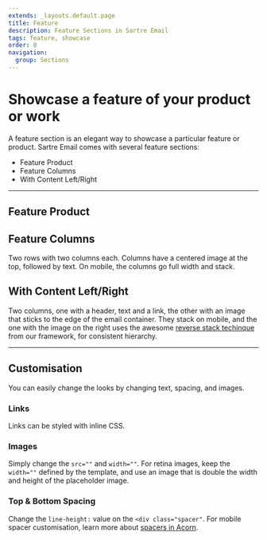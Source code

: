 ```yaml
---
extends: _layouts.default.page
title: Feature
description: Feature Sections in Sartre Email
tags: feature, showcase
order: 8
navigation:
  group: Sections
---
```


# Showcase a feature of your product or work

A feature section is an elegant way to showcase a particular feature or product. Sartre Email comes with several feature sections:

- Feature Product
- Feature Columns
- With Content Left/Right

---

## Feature Product

## Feature Columns

Two rows with two columns each. Columns have a centered image at the top, followed by text. On mobile, the columns go full width and stack.

## With Content Left/Right

Two columns, one with a header, text and a link, the other with an image that sticks to the edge of the email container. They stack on mobile, and the one with the image on the right uses the awesome [reverse stack techinque](https://thememountain.github.io/acorn/utilities/reverse-stack.html) from our framework, for consistent hierarchy.

---

## Customisation

You can easily change the looks by changing text, spacing, and images.

### Links

Links can be styled with inline CSS.

### Images

Simply change the `src=""` and `width=""`. For retina images, keep the `width=""` defined by the template, and use an image that is double the width and height of the placeholder image.

### Top & Bottom Spacing

Change the `line-height:` value on the `<div class="spacer"`. For mobile spacer customisation, learn more about [spacers in Acorn](https://thememountain.github.io/acorn/utilities/spacing.html).

